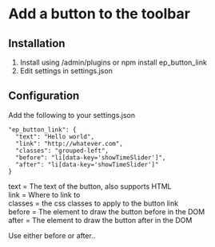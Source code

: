 # Add a button to the toolbar

## Installation
1. Install using /admin/plugins or npm install ep_button_link
2. Edit settings in settings.json

## Configuration
Add the following to your settings.json
```
"ep_button_link": { 
  "text": "Hello world",
  "link": "http://whatever.com",
  "classes": "grouped-left",
  "before": "li[data-key='showTimeSlider']",
  "after": "li[data-key='showTimeSlider']"
}
```
text = The text of the button, also supports HTML  
link = Where to link to  
classes = the css classes to apply to the button link  
before = The element to draw the button before in the DOM  
after = The element to draw the button after in the DOM

Use either before or after..
